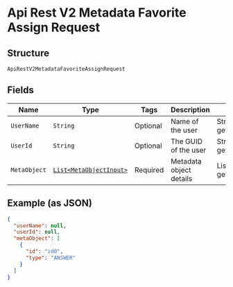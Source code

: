 
# Api Rest V2 Metadata Favorite Assign Request

## Structure

`ApiRestV2MetadataFavoriteAssignRequest`

## Fields

| Name | Type | Tags | Description | Getter | Setter |
|  --- | --- | --- | --- | --- | --- |
| `UserName` | `String` | Optional | Name of the user | String getUserName() | setUserName(String userName) |
| `UserId` | `String` | Optional | The GUID of the user | String getUserId() | setUserId(String userId) |
| `MetaObject` | [`List<MetaObjectInput>`](/doc/models/meta-object-input.md) | Required | Metadata object details | List<MetaObjectInput> getMetaObject() | setMetaObject(List<MetaObjectInput> metaObject) |

## Example (as JSON)

```json
{
  "userName": null,
  "userId": null,
  "metaObject": [
    {
      "id": "id0",
      "type": "ANSWER"
    }
  ]
}
```

